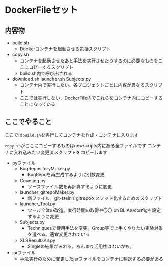 # DockerFileセット

## 内容物
- build.sh
  - Dockerコンテナを起動させる包括スクリプト
- copy.sh
  - コンテナを起動させたあと手法を実行させたりするのに必要なものをここにコピーするスクリプト
  - build.sh内で呼び出される
- download.sh launcher.sh Subjects.py
  - コンテナ内で実行したい、各プロジェクトごとに内容が異なるスクリプト
  - ここでは実行しない、DockerFile内でこれらをコンテナ内にコピーすることになっている

## ここでやること
ここでは`build.sh`を実行してコンテナを作成・コンテナに入ります

`copy.sh`がここにコピーするものはnewscripts内にある全ファイルです
コンテナに入れ込みたい変更済スクリプトをコピーします

* pyファイル
  * BugRepositoryMaker.py
    * BugRepoを再生成するように引数変更
  * Counting.py
    * ソースファイル数を再計算するように変更
  * launcher_gitrepoMaker.py
    * 新ファイル。git-steinでgitrepoをメソッド化するためのスクリプト
  * launcher_Tool.py
    * ツール全体の改造。実行時間の取得や〇〇 on BLIAのconfigを設定するように変更
  * Subjects.py
    * Techniquesで使用手法を変更。Group等で上手くやりたい実験対象を選べる。適宜変更されている
  * XLSResultsAll.py
    * Singleの結果がみれる。あんまり活用性はないかも。
* jarファイル
  * 手法実行のために変更したjarファイルをコンテナに輸送する必要がある
